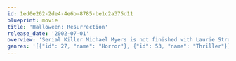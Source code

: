 ```yaml
---
id: 1ed0e262-2de4-4e6b-8785-be1c2a375d11
blueprint: movie
title: 'Halloween: Resurrection'
release_date: '2002-07-01'
overview: 'Serial Killer Michael Myers is not finished with Laurie Strode, and their rivalry finally comes to an end. But is this the last we see of Myers? Freddie Harris and Nora Winston are reality programmers at DangerTainment, and are planning to send a group of 6 thrill-seeking teenagers into the childhood home of Myers. Cameras are placed all over the house and no one can get out of the house... and then Michael arrives home!'
genres: '[{"id": 27, "name": "Horror"}, {"id": 53, "name": "Thriller"}]'
---
```

